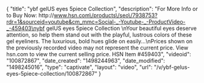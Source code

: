 {
    "title": "ybf gelUS eyes 5piece Collection",
    "description": "For More Info or to Buy Now: http:\/\/www.hsn.com\/products\/seo\/7938753?rdr=1&sourceid=youtube&cm_mmc=Social-_-Youtube-_-ProductVideo-_-459403\nybf gelUS eyes 5piece Collection \nYour beautiful eyes deserve attention, so help them stand out with the playful, lustrous colors of these gel eyeliners. The luxurious, bold hues glide on easily...\nPrices shown on the previously recorded video may not represent the current price.  View hsn.com to view the current selling price. HSN Item #459403",
    "videoid": "100872867",
    "date_created": "1498244963",
    "date_modified": "1498245016",
    "type": "captivate",
    "layout": "video",
    "url": "\/v\/ybf-gelus-eyes-5piece-collection\/100872867"
}